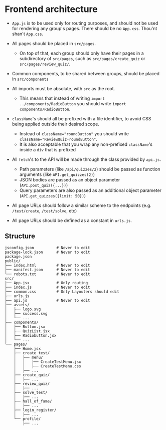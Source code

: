 # Frontend architecture

- `App.js` is to be used only for routing purposes, and should not be used for rendering any group's pages. 
  There should be no `App.css`. Thou'nt shan't `App.css`.

- All pages should be placed in `src/pages`.
  * On top of that, each group should only have their pages in a subdirectory of `src/pages`, such as `src/pages/create_quiz` or `src/pages/review_quiz/`.

- Common components, to be shared between groups, should be placed in `src/components`

- All imports must be absolute, with `src` as the root.
  * This means that instead of writing `import ../components/RadioButton` you should write `import components/RadioButton`.

- `className`'s should all be prefixed with a file identifier, to avoid CSS being applied outside their desired scope.
  * Instead of `className="roundButton"` you should write `className="ReviewQuiz-roundButton"`.
  * It is also acceptable that you wrap any non-prefixed `className`'s inside a `div` that is prefixed

 
- All `fetch`'s to the API will be made through the class provided by `api.js`.
   * Path parameters (like `/api/quizzes/2`) should be passed as function arguments (like `API.get_quizzes(2)`)
   * JSON bodies are passed as an object parameter (`API.post_quiz({...})`)
   * Query parameters are also passed as an additional object parameter (`API.get_quizzes({limit: 50})`)

- All page URLs should follow a similar scheme to the endpoints (e.g. `/test/create`, `/test/solve`, etc)

- All page URLs should be defined as a constant in `urls.js`.

## Structure

```
jsconfig.json          # Never to edit
package-lock.json      # Never to edit
package.json
public/
├── index.html         # Never to edit
├── manifest.json      # Never to edit
└── robots.txt         # Never to edit
src/
├── App.jsx            # Only routing
├── index.js           # Never to edit
├── common.css         # Only Layouters should edit
├── urls.js
├── api.js             # Never to edit
├── assets/
│   ├── logo.svg
│   ├── success.svg
│   └── ...
├── components/
│   ├── Button.jsx
│   ├── QuizList.jsx
│   ├── Radiobutton.jsx
│   └── ...
└── pages/
    ├── Home.jsx
    ├── create_test/
    │   ├── menu/
    │   │   ├── CreateTestMenu.jsx
    │   │   ├── CreateTestMenu.css
    │   ├── ...
    ├── create_quiz/
    │   ├── ...
    ├── review_quiz/
    │   ├── ...
    ├── solve_test/
    │   ├── ...
    ├── hall_of_fame/
    │   ├── ...
    ├── login_register/
    │   ├── ...
    └── profile/
        ├── ...

```
